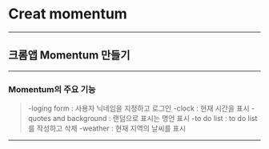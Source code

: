 # Creat momentum

---

## 크롬앱 Momentum 만들기

---

### Momentum의 주요 기능

> -loging form : 사용자 닉네임을 지정하고 로그인
> -clock : 현재 시간을 표시
> -quotes and background : 랜덤으로 표시는 명언 표시
> -to do list : to do list를 작성하고 삭제
> -weather : 현재 지역의 날씨를 표시

---
